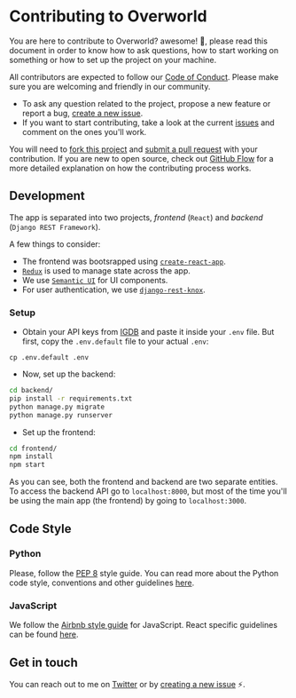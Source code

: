 # Contributing to Overworld

You are here to contribute to Overworld? awesome! :tada:, please read this document in order to know how to ask questions, how to start working on something or how to set up the project on your machine.

All contributors are expected to follow our [Code of Conduct](/CODE_OF_CONDUCT.md). Please make sure you are welcoming and friendly in our community.

* To ask any question related to the project, propose a new feature or report a bug, [create a new issue](https://github.com/danielgrijalva/overworld/issues/new/choose).
* If you want to start contributing, take a look at the current [issues](https://github.com/danielgrijalva/overworld/issues) and comment on the ones you'll work.

You will need to [fork this project](https://help.github.com/en/articles/fork-a-repo) and [submit a pull request](https://help.github.com/en/articles/about-pull-requests) with your contribution. If you are new to open source, check out [GitHub Flow](https://guides.github.com/introduction/flow/index.html) for a more detailed explanation on how the contributing process works.

## Development

The app is separated into two projects, *frontend* (`React`) and *backend* (`Django REST Framework`).

A few things to consider:
* The frontend was bootsrapped using [`create-react-app`](https://github.com/facebook/create-react-app).
* [`Redux`](https://redux.js.org/) is used to manage state across the app.
* We use [`Semantic UI`](https://react.semantic-ui.com/) for UI components.
* For user authentication, we use [`django-rest-knox`](https://github.com/James1345/django-rest-knox).

### Setup

* Obtain your API keys from [IGDB](https://api.igdb.com) and paste it inside your `.env` file. But first, copy the `.env.default` file to your actual `.env`:

```
cp .env.default .env
```

* Now, set up the backend:

```bash
cd backend/
pip install -r requirements.txt
python manage.py migrate
python manage.py runserver
```

* Set up the frontend: 

```bash
cd frontend/
npm install
npm start
```

As you can see, both the frontend and backend are two separate entities. To access the backend API go to `localhost:8000`, but most of the time you'll be using the main app (the frontend) by going to `localhost:3000`.

## Code Style

### Python

Please, follow the [PEP 8](https://www.python.org/dev/peps/pep-0008/) style guide. You can read more about the Python code style, conventions and other guidelines [here](https://docs.python-guide.org/writing/style/).

### JavaScript

We follow the [Airbnb style guide](https://github.com/airbnb/javascript) for JavaScript. React specific guidelines can be found [here](https://github.com/airbnb/javascript/tree/master/react).

## Get in touch

You can reach out to me on [Twitter](https://twitter.com/danielgrijalvas) or by [creating a new issue](https://github.com/danielgrijalva/overworld/issues/new/choose) :zap:.
